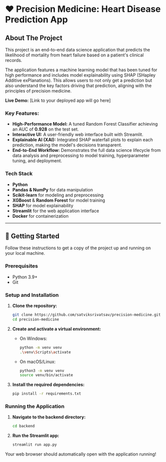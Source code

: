 # ❤️ Precision Medicine: Heart Disease Prediction App

## About The Project

This project is an end-to-end data science application that predicts the likelihood of mortality from heart failure based on a patient's clinical records. 

The application features a machine learning model that has been tuned for high performance and includes model explainability using SHAP (SHapley Additive exPlanations). This allows users to not only get a prediction but also understand the key factors driving that prediction, aligning with the principles of precision medicine.

**Live Demo:** [Link to your deployed app will go here]

### Key Features:
*   **High-Performance Model:** A tuned Random Forest Classifier achieving an AUC of **0.928** on the test set.
*   **Interactive UI:** A user-friendly web interface built with Streamlit.
*   **Explainable AI (XAI):** Integrated SHAP waterfall plots to explain each prediction, making the model's decisions transparent.
*   **End-to-End Workflow:** Demonstrates the full data science lifecycle from data analysis and preprocessing to model training, hyperparameter tuning, and deployment.

### Tech Stack
*   **Python**
*   **Pandas & NumPy** for data manipulation
*   **Scikit-learn** for modeling and preprocessing
*   **XGBoost** & **Random Forest** for model training
*   **SHAP** for model explainability
*   **Streamlit** for the web application interface
*   **Docker** for containerization

---

## 🚀 Getting Started

Follow these instructions to get a copy of the project up and running on your local machine.

### Prerequisites

*   Python 3.9+
*   Git

### Setup and Installation

1.  **Clone the repository:**
    ```sh
    git clone https://github.com/satviksrivatsav/precision-medicine.git
    cd precision-medicine
    ```

2.  **Create and activate a virtual environment:**
    *   On Windows:
        ```sh
        python -m venv venv
        .\venv\Scripts\activate
        ```
    *   On macOS/Linux:
        ```sh
        python3 -m venv venv
        source venv/bin/activate
        ```

3.  **Install the required dependencies:**
    ```sh
    pip install -r requirements.txt
    ```

### Running the Application

1.  **Navigate to the backend directory:**
    ```sh
    cd backend
    ```

2.  **Run the Streamlit app:**
    ```sh
    streamlit run app.py
    ```

Your web browser should automatically open with the application running!